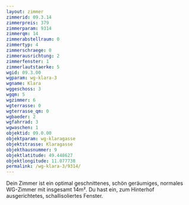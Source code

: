 ```yaml
---
layout: zimmer
zimmerid: 09.3.14
zimmerpreis: 379
zimmerparam: 9314
zimmerqm: 14
zimmerabstellraum: 0
zimmertyp: 4
zimmerschraege: 0
zimmerausrichtung: 2
zimmerfenster: 1
zimmerlautstaerke: 5
wgid: 09.3.00
wgparam: wg-klara-3
wgname: Klara
wggeschoss: 3
wgqm: 5
wgzimmer: 6
wgterrasse: 0
wgterrasse_qm: 0
wgbaeder: 2
wgfahrrad: 3
wgwaschen: 1
objektid: 09.0.00
objektparam: wg-klaragasse
objektstrasse: Klaragasse
objekthausnummer: 9
objektlatitude: 49.448627
objektlongitude: 11.077738
permalink: /wg-klara-3/9314/
---
```

Dein Zimmer ist ein optimal geschnittenes, schön geräumiges, normales WG-Zimmer mit insgesamt 14m². Du hast ein, zum Hinterhof ausgerichtetes, schallisoliertes Fenster. 
